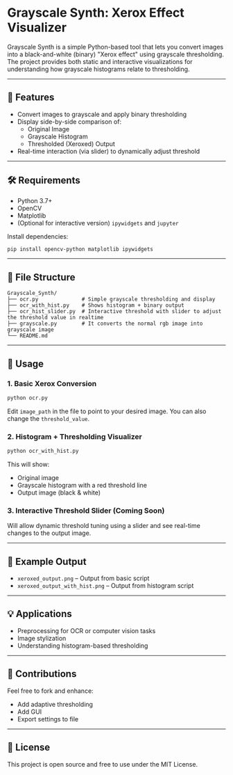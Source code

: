 # Grayscale Synth: Xerox Effect Visualizer

Grayscale Synth is a simple Python-based tool that lets you convert images into a black-and-white (binary) "Xerox effect" using grayscale thresholding. The project provides both static and interactive visualizations for understanding how grayscale histograms relate to thresholding.

---

## 📸 Features

- Convert images to grayscale and apply binary thresholding
- Display side-by-side comparison of:
  - Original Image
  - Grayscale Histogram
  - Thresholded (Xeroxed) Output
- Real-time interaction (via slider) to dynamically adjust threshold

---

## 🛠️ Requirements

- Python 3.7+
- OpenCV
- Matplotlib
- (Optional for interactive version) `ipywidgets` and `jupyter`

Install dependencies:

```bash
pip install opencv-python matplotlib ipywidgets
```

---

## 📁 File Structure

```
Grayscale_Synth/
├── ocr.py              # Simple grayscale thresholding and display
├── ocr_with_hist.py    # Shows histogram + binary output
├── ocr_hist_slider.py  # Interactive threshold with slider to adjust the threshold value in realtime
├── grayscale.py        # It converts the normal rgb image into grayscale image 
└── README.md
```

---

## 🚀 Usage

### 1. Basic Xerox Conversion

```bash
python ocr.py
```

Edit `image_path` in the file to point to your desired image. You can also change the `threshold_value`.

### 2. Histogram + Thresholding Visualizer

```bash
python ocr_with_hist.py
```

This will show:
- Original image
- Grayscale histogram with a red threshold line
- Output image (black & white)

### 3. Interactive Threshold Slider (Coming Soon)

Will allow dynamic threshold tuning using a slider and see real-time changes to the output image.

---

## 📝 Example Output

- `xeroxed_output.png` – Output from basic script
- `xeroxed_output_with_hist.png` – Output from histogram script

---

## 💡 Applications

- Preprocessing for OCR or computer vision tasks
- Image stylization
- Understanding histogram-based thresholding

---

## 🙌 Contributions

Feel free to fork and enhance:
- Add adaptive thresholding
- Add GUI
- Export settings to file

---

## 📃 License

This project is open source and free to use under the MIT License.
